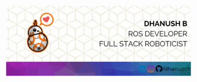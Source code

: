 

<div align="center">

![GIF](https://raw.githubusercontent.com/dhanuzch/dhanuzch/master/dhanuzchv4.gif)

</div>


